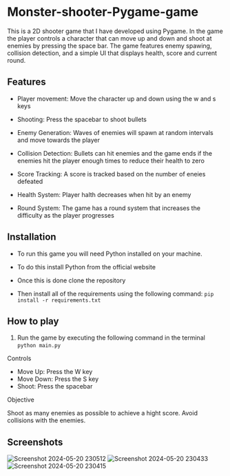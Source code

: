 # Monster-shooter-Pygame-game
This is a 2D shooter game that I have developed using Pygame. In the game the player controls a character that can move up and down and shoot at enemies by pressing the space bar. The game features enemy spawing, collision detection, and a simple UI that displays health, score and current round. 


## Features

- Player movement: Move the character up and down using the w and s keys

- Shooting: Press the spacebar to shoot bullets

- Enemy Generation: Waves of enemies will spawn at random intervals and move towards the player

- Collision Detection: Bullets can hit enemies and the game ends if the enemies hit the player enough times to reduce their health to zero

- Score Tracking: A score is tracked based on the number of eneies defeated

- Health System: Player halth decreases when hit by an enemy

- Round System: The game has a round system that increases the difficulty as the player progresses


## Installation
- To run this game you will need Python installed on your machine.

- To do this install Python from the official website

- Once this is done clone the repository

- Then install all of the requirements using the following command:
`pip install -r requirements.txt`

## How to play
1. Run the game by executing the following command in the terminal `python main.py`

Controls
- Move Up: Press the W key
- Move Down: Press the S key
- Shoot: Press the spacebar

Objective

Shoot as many enemies as possible to achieve a hight score. Avoid collisions with the enemies.


## Screenshots

![Screenshot 2024-05-20 230512](https://github.com/Zack-D-44/Monster-shooter-Pygame-game/assets/125923264/0c1c8ab5-e329-4e9e-baf9-1cc0c56b2689)
![Screenshot 2024-05-20 230433](https://github.com/Zack-D-44/Monster-shooter-Pygame-game/assets/125923264/dfeff954-dee1-4904-bb2b-877bf55cf566)
![Screenshot 2024-05-20 230415](https://github.com/Zack-D-44/Monster-shooter-Pygame-game/assets/125923264/3a44403a-a143-4e34-8904-2f3a3dae94d8)



